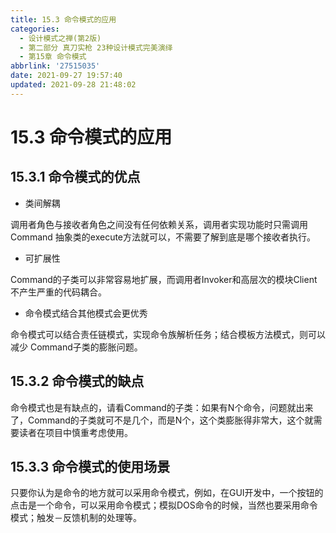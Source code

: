 ```yaml
---
title: 15.3 命令模式的应用
categories:
  - 设计模式之禅(第2版)
  - 第二部分 真刀实枪 23种设计模式完美演绎
  - 第15章 命令模式
abbrlink: '27515035'
date: 2021-09-27 19:57:40
updated: 2021-09-28 21:48:02
---
```

# 15.3 命令模式的应用
## 15.3.1 命令模式的优点
- 类间解耦

调用者角色与接收者角色之间没有任何依赖关系，调用者实现功能时只需调用Command 抽象类的execute方法就可以，不需要了解到底是哪个接收者执行。
- 可扩展性

Command的子类可以非常容易地扩展，而调用者Invoker和高层次的模块Client不产生严重的代码耦合。

- 命令模式结合其他模式会更优秀

命令模式可以结合责任链模式，实现命令族解析任务；结合模板方法模式，则可以减少 Command子类的膨胀问题。

## 15.3.2 命令模式的缺点
命令模式也是有缺点的，请看Command的子类：如果有N个命令，问题就出来了，Command的子类就可不是几个，而是N个，这个类膨胀得非常大，这个就需要读者在项目中慎重考虑使用。

## 15.3.3 命令模式的使用场景
只要你认为是命令的地方就可以采用命令模式，例如，在GUI开发中，一个按钮的点击是一个命令，可以采用命令模式；模拟DOS命令的时候，当然也要采用命令模式；触发－反馈机制的处理等。

